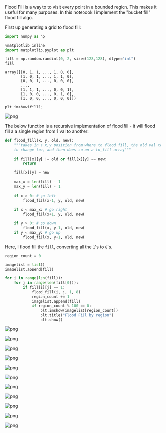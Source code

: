 
Flood Fill is a way to to visit every point in a bounded region. This makes it useful for many purposes. In this notebook I implement the "bucket fill" flood fill algo.

First up generating a grid to flood fill:


```python
import numpy as np

%matplotlib inline
import matplotlib.pyplot as plt

fill = np.random.randint(0, 2, size=(128,128), dtype="int")
fill
```




    array([[0, 1, 1, ..., 1, 0, 0],
           [1, 0, 1, ..., 1, 1, 0],
           [0, 0, 1, ..., 0, 0, 0],
           ..., 
           [1, 1, 1, ..., 0, 0, 1],
           [1, 0, 0, ..., 0, 1, 0],
           [1, 0, 0, ..., 0, 0, 0]])




```python
plt.imshow(fill);
```


![png](flood_fill/flood_fill_2_0.png)


The below function is a recursive implementation of flood fill - it will flood fill a a single region from 1 val to another:


```python
def flood_fill(x, y, old, new):
    """takes in a x,y position from where to flood fill, the old val to change from and the new val
    to change too, and then does so on a to_fill array"""
    
    if fill[x][y] != old or fill[x][y] == new:
        return
    
    fill[x][y] = new
    
    max_x = len(fill) - 1
    max_y = len(fill) - 1
    
    if x > 0: # go left
        flood_fill(x-1, y, old, new)
    
    if x < max_x: # go right
        flood_fill(x+1, y, old, new)
        
    if y > 0: # go down
        flood_fill(x, y-1, old, new)
    if y < max_y: # go up
        flood_fill(x, y+1, old, new)
```

Here, I flood fill the `fill`, converting all the `1`'s to `8`'s.


```python
region_count = 0

imagelist = list()
imagelist.append(fill)

for i in range(len(fill)):
    for j in range(len(fill[0])):
        if fill[i][j] == 1:
            flood_fill(i, j, 1, 8)
            region_count += 1
            imagelist.append(fill)
            if region_count % 100 == 0:
                plt.imshow(imagelist[region_count])
                plt.title("Flood Fill by region")
                plt.show()
```


![png](flood_fill/flood_fill_6_0.png)



![png](flood_fill/flood_fill_6_1.png)



![png](flood_fill/flood_fill_6_2.png)



![png](flood_fill/flood_fill_6_3.png)



![png](flood_fill/flood_fill_6_4.png)



![png](flood_fill/flood_fill_6_5.png)



![png](flood_fill/flood_fill_6_6.png)



![png](flood_fill/flood_fill_6_7.png)



![png](flood_fill/flood_fill_6_8.png)



![png](flood_fill/flood_fill_6_9.png)



![png](flood_fill/flood_fill_6_10.png)



```python

```
